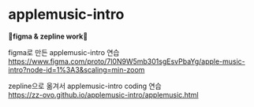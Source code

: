 # applemusic-intro

👾<b>figma & zepline work</b>👾


figma로 만든 applemusic-intro 연습</br>
https://www.figma.com/proto/7l0N9W5mb301sgEsvPbaYg/apple-music-intro?node-id=1%3A3&scaling=min-zoom


zepline으로 옮겨서 applemusic-intro coding 연습</br>
https://zz-ovo.github.io/applemusic-intro/applemusic.html
